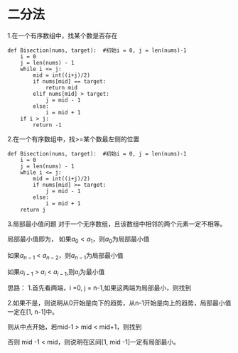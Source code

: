 # 二分法
1.在一个有序数组中，找某个数是否存在
```
def Bisection(nums, target):  #初始i = 0, j = len(nums)-1
    i = 0
    j = len(nums) - 1
    while i <= j:
        mid = int((i+j)/2)
        if nums[mid] == target:
            return mid
        elif nums[mid] > target:
            j = mid - 1
        else:
            i = mid + 1
    if i > j:
        return -1
```
2.在一个有序数组中，找>=某个数最左侧的位置
```
def Bisection(nums, target):  #初始i = 0, j = len(nums)-1
    i = 0
    j = len(nums) - 1
    while i <= j:
        mid = int((i+j)/2)
        if nums[mid] >= target:
            j = mid - 1
        else:
            i = mid + 1
    return j
```
3.局部最小值问题
对于一个无序数组，且该数组中相邻的两个元素一定不相等。

局部最小值即为， 如果$a_0 < a_1$，则$a_0$为局部最小值

如果$a_{n-1}$ < $a_{n-2}$，则$a_{n-1}$为局部最小值

如果$a_{i-1}$ > $a_{i}$ < $a_{i-1}$,则$a_{i}$为最小值

思路：
1.首先看两端，i =0, j = n-1,如果这两端为局部最小，则找到

2.如果不是，则说明从0开始是向下的趋势，从n-1开始是向上的趋势，局部最小值一定在[1, n-1]中。

则从中点开始，若mid-1 > mid < mid+1，则找到

否则 mid -1 < mid，则说明在区间[1, mid -1]一定有局部最小。
